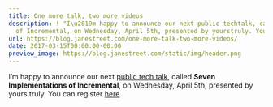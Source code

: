 ```yaml
---
title: One more talk, two more videos
description: ! "I\u2019m happy to announce our next public techtalk, called SevenImplementations
  of Incremental, on Wednesday, April 5th, presented by yourstruly. You can registe..."
url: https://blog.janestreet.com/one-more-talk-two-more-videos/
date: 2017-03-15T00:00:00-00:00
preview_image: https://blog.janestreet.com/static/img/header.png
---
```


<p>I’m happy to announce our next <a href="https://events.janestreet.com/home/tech-talks/">public tech
talk</a>, called <strong>Seven
Implementations of Incremental</strong>, on Wednesday, April 5th, presented by yours
truly. You can register
<a href="https://docs.google.com/forms/d/e/1FAIpQLSdtly4y-jYcLUVH8BJS-uKoiaKrQlRXSIWZeczw3tgwTx_6HA/viewform?c=0&amp;w=1">here</a>.</p>
